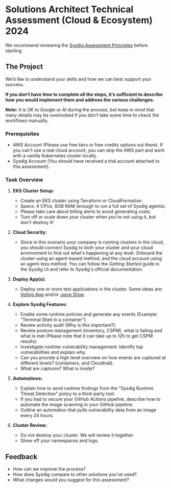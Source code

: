 # Solutions Architect Technical Assessment (Cloud & Ecosystem) 2024

We recommend reviewing the [Sysdig Assessment Principles](https://github.com/sysdiglabs/TechAssessments) before starting.

## The Project

We’d like to understand your skills and how we can best support your success. 

**If you don’t have time to complete all the steps, it’s sufficient to describe how you would implement them and address the various challenges.**

**Note:** It is OK to Google or AI during the process, but keep in mind that many details may be overlooked if you don’t take some time to check the workflows manually.

### Prerequisites

* AWS Account (Please use free tiers or free credits options out there). If you can't use a real cloud account, you can skip the AWS part and work with a vanilla Kubernetes cluster locally.
* Sysdig Account (You should have received a trial account attached to this assessment). 

### Task Overview

1. **EKS Cluster Setup:** 
   - Create an EKS cluster using Terraform or CloudFormation.
   - Specs: 4 CPUs, 8GB RAM (enough to run a full set of Sysdig agents).
   - Please take care about billing alerts to avoid generating costs.
   - Turn off or scale down your cluster when you're not using it, but don't destroy it!

2. **Cloud Security:**
   - Since in this scenario your company is running clusters in the cloud, you should connect Sysdig to both your cluster and your cloud environment to find out what's happening at any level. Onboard the cluster using an agent-based method, and the cloud account using an agent-less method. You can follow the *Getting Started* guide in the Sysdig UI and refer to Sysdig's official documentation.

3. **Deploy App(s):**
   - Deploy one or more test applications in the cluster. Some ideas are: [Voting App](https://github.com/dockersamples/example-voting-app) and/or [Juice Shop](https://github.com/juice-shop/juice-shop).  

4. **Explore Sysdig Features:**
   - Enable some runtime policies and generate any events (Example: "Terminal Shell in a container")
   - Review activity audit (Why is this important?).
   - Review posture management (inventory, CSPM), what is failing and what is met (Please note that it can take up to 12h to get CSPM results).
   - Investigate runtime vulnerability management: Identify top vulnerabilities and explain why.
   - Can you provide a high level overview on how events are captured at different levels? (containers, and Cloudtrail).
   - What are captures? What is inside?

5. **Automations:**
   - Explain how to send runtime findings from the "Sysdig Runtime Threat Detection" policy to a third-party tool.
   - If you had to secure your GitHub Actions pipeline, describe how to automate the image scanning in your GitHub pipeline.
   - Outline an automation that pulls vulnerability data from an image every 24 hours.

6. **Cluster Review:**
   - Do not destroy your cluster. We will review it together.
   - Show off your namespaces and logs.

## Feedback
- How can we improve the process?
- How does Sysdig compare to other solutions you’ve used?
- What changes would you suggest for this assessment?
